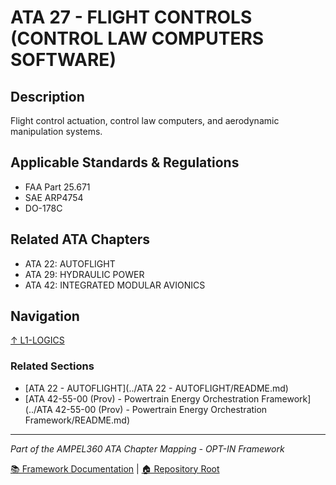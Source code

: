 # ATA 27 - FLIGHT CONTROLS (CONTROL LAW COMPUTERS SOFTWARE)

## Description

Flight control actuation, control law computers, and aerodynamic manipulation systems.

## Applicable Standards & Regulations

- FAA Part 25.671
- SAE ARP4754
- DO-178C

## Related ATA Chapters

- ATA 22: AUTOFLIGHT
- ATA 29: HYDRAULIC POWER
- ATA 42: INTEGRATED MODULAR AVIONICS

## Navigation

[↑ L1-LOGICS](../README.md)

### Related Sections

- [ATA 22 - AUTOFLIGHT](../ATA 22 - AUTOFLIGHT/README.md)
- [ATA 42-55-00 (Prov) - Powertrain Energy Orchestration Framework](../ATA 42-55-00 (Prov) - Powertrain Energy Orchestration Framework/README.md)

---

*Part of the AMPEL360 ATA Chapter Mapping - OPT-IN Framework*

[📚 Framework Documentation](../../README.md) | [🏠 Repository Root](../../../README.md)
